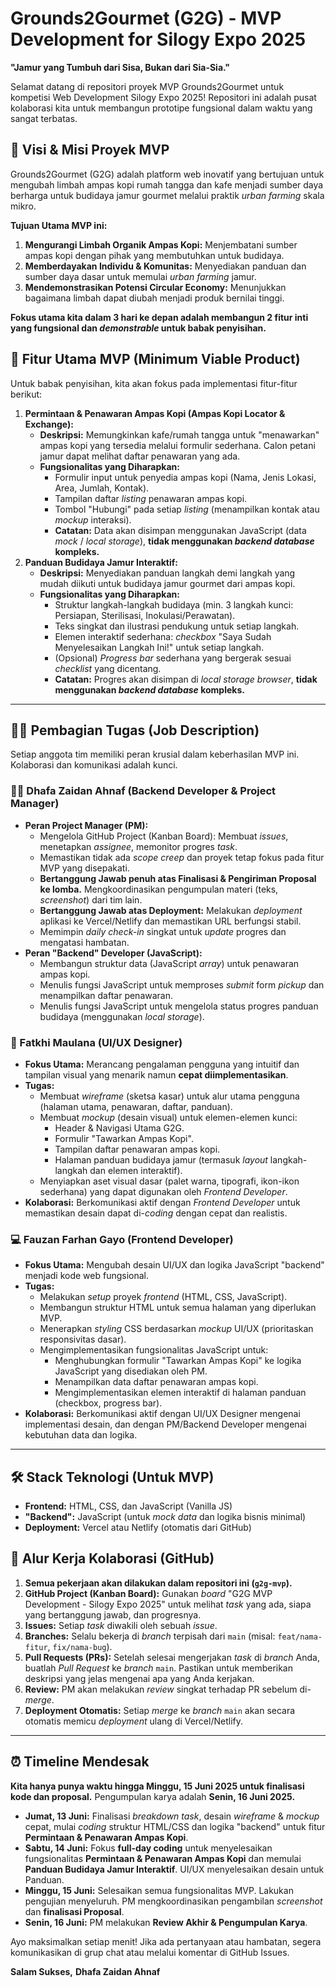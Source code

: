 # Grounds2Gourmet (G2G) - MVP Development for Silogy Expo 2025

**"Jamur yang Tumbuh dari Sisa, Bukan dari Sia-Sia."**

Selamat datang di repositori proyek MVP Grounds2Gourmet untuk kompetisi Web Development Silogy Expo 2025! Repositori ini adalah pusat kolaborasi kita untuk membangun prototipe fungsional dalam waktu yang sangat terbatas.
## 🎯 Visi & Misi Proyek MVP

Grounds2Gourmet (G2G) adalah platform web inovatif yang bertujuan untuk mengubah limbah ampas kopi rumah tangga dan kafe menjadi sumber daya berharga untuk budidaya jamur gourmet melalui praktik *urban farming* skala mikro.

**Tujuan Utama MVP ini:**
1.  **Mengurangi Limbah Organik Ampas Kopi:** Menjembatani sumber ampas kopi dengan pihak yang membutuhkan untuk budidaya.
2.  **Memberdayakan Individu & Komunitas:** Menyediakan panduan dan sumber daya dasar untuk memulai *urban farming* jamur.
3.  **Mendemonstrasikan Potensi Circular Economy:** Menunjukkan bagaimana limbah dapat diubah menjadi produk bernilai tinggi.

**Fokus utama kita dalam 3 hari ke depan adalah membangun 2 fitur inti yang fungsional dan *demonstrable* untuk babak penyisihan.**

## 🔩 Fitur Utama MVP (Minimum Viable Product)

Untuk babak penyisihan, kita akan fokus pada implementasi fitur-fitur berikut:

1.  **Permintaan & Penawaran Ampas Kopi (Ampas Kopi Locator & Exchange):**
    * **Deskripsi:** Memungkinkan kafe/rumah tangga untuk "menawarkan" ampas kopi yang tersedia melalui formulir sederhana. Calon petani jamur dapat melihat daftar penawaran yang ada.
    * **Fungsionalitas yang Diharapkan:**
        * Formulir input untuk penyedia ampas kopi (Nama, Jenis Lokasi, Area, Jumlah, Kontak).
        * Tampilan daftar *listing* penawaran ampas kopi.
        * Tombol "Hubungi" pada setiap *listing* (menampilkan kontak atau *mockup* interaksi).
        * **Catatan:** Data akan disimpan menggunakan JavaScript (data *mock* / *local storage*), **tidak menggunakan *backend database* kompleks.**
2.  **Panduan Budidaya Jamur Interaktif:**
    * **Deskripsi:** Menyediakan panduan langkah demi langkah yang mudah diikuti untuk budidaya jamur gourmet dari ampas kopi.
    * **Fungsionalitas yang Diharapkan:**
        * Struktur langkah-langkah budidaya (min. 3 langkah kunci: Persiapan, Sterilisasi, Inokulasi/Perawatan).
        * Teks singkat dan ilustrasi pendukung untuk setiap langkah.
        * Elemen interaktif sederhana: *checkbox* "Saya Sudah Menyelesaikan Langkah Ini!" untuk setiap langkah.
        * (Opsional) *Progress bar* sederhana yang bergerak sesuai *checklist* yang dicentang.
        * **Catatan:** Progres akan disimpan di *local storage* *browser*, **tidak menggunakan *backend database* kompleks.**

---

## 👩‍💻 Pembagian Tugas (Job Description)

Setiap anggota tim memiliki peran krusial dalam keberhasilan MVP ini. Kolaborasi dan komunikasi adalah kunci.

### 🧑‍💼 Dhafa Zaidan Ahnaf (Backend Developer & Project Manager)

* **Peran Project Manager (PM):**
    * Mengelola GitHub Project (Kanban Board): Membuat *issues*, menetapkan *assignee*, memonitor progres *task*.
    * Memastikan tidak ada *scope creep* dan proyek tetap fokus pada fitur MVP yang disepakati.
    * **Bertanggung Jawab penuh atas Finalisasi & Pengiriman Proposal ke lomba.** Mengkoordinasikan pengumpulan materi (teks, *screenshot*) dari tim lain.
    * **Bertanggung Jawab atas Deployment:** Melakukan *deployment* aplikasi ke Vercel/Netlify dan memastikan URL berfungsi stabil.
    * Memimpin *daily check-in* singkat untuk *update* progres dan mengatasi hambatan.
* **Peran "Backend" Developer (JavaScript):**
    * Membangun struktur data (JavaScript *array*) untuk penawaran ampas kopi.
    * Menulis fungsi JavaScript untuk memproses *submit* form *pickup* dan menampilkan daftar penawaran.
    * Menulis fungsi JavaScript untuk mengelola status progres panduan budidaya (menggunakan *local storage*).

### 🎨 Fatkhi Maulana (UI/UX Designer)

* **Fokus Utama:** Merancang pengalaman pengguna yang intuitif dan tampilan visual yang menarik namun **cepat diimplementasikan**.
* **Tugas:**
    * Membuat *wireframe* (sketsa kasar) untuk alur utama pengguna (halaman utama, penawaran, daftar, panduan).
    * Membuat *mockup* (desain visual) untuk elemen-elemen kunci:
        * Header & Navigasi Utama G2G.
        * Formulir "Tawarkan Ampas Kopi".
        * Tampilan daftar penawaran ampas kopi.
        * Halaman panduan budidaya jamur (termasuk *layout* langkah-langkah dan elemen interaktif).
    * Menyiapkan aset visual dasar (palet warna, tipografi, ikon-ikon sederhana) yang dapat digunakan oleh *Frontend Developer*.
* **Kolaborasi:** Berkomunikasi aktif dengan *Frontend Developer* untuk memastikan desain dapat di-*coding* dengan cepat dan realistis.

### 💻 Fauzan Farhan Gayo (Frontend Developer)

* **Fokus Utama:** Mengubah desain UI/UX dan logika JavaScript "backend" menjadi kode web fungsional.
* **Tugas:**
    * Melakukan *setup* proyek *frontend* (HTML, CSS, JavaScript).
    * Membangun struktur HTML untuk semua halaman yang diperlukan MVP.
    * Menerapkan *styling* CSS berdasarkan *mockup* UI/UX (prioritaskan responsivitas dasar).
    * Mengimplementasikan fungsionalitas JavaScript untuk:
        * Menghubungkan formulir "Tawarkan Ampas Kopi" ke logika JavaScript yang disediakan oleh PM.
        * Menampilkan data daftar penawaran ampas kopi.
        * Mengimplementasikan elemen interaktif di halaman panduan (checkbox, progress bar).
* **Kolaborasi:** Berkomunikasi aktif dengan UI/UX Designer mengenai implementasi desain, dan dengan PM/Backend Developer mengenai kebutuhan data dan logika.

---

## 🛠️ Stack Teknologi (Untuk MVP)

* **Frontend:** HTML, CSS, dan JavaScript (Vanilla JS)
* **"Backend":** JavaScript (untuk *mock data* dan logika bisnis minimal)
* **Deployment:** Vercel atau Netlify (otomatis dari GitHub)

## 🤝 Alur Kerja Kolaborasi (GitHub)

1.  **Semua pekerjaan akan dilakukan dalam repositori ini (`g2g-mvp`).**
2.  **GitHub Project (Kanban Board):** Gunakan *board* "G2G MVP Development - Silogy Expo 2025" untuk melihat *task* yang ada, siapa yang bertanggung jawab, dan progresnya.
3.  **Issues:** Setiap *task* diwakili oleh sebuah *issue*.
4.  **Branches:** Selalu bekerja di *branch* terpisah dari `main` (misal: `feat/nama-fitur`, `fix/nama-bug`).
5.  **Pull Requests (PRs):** Setelah selesai mengerjakan *task* di *branch* Anda, buatlah *Pull Request* ke *branch* `main`. Pastikan untuk memberikan deskripsi yang jelas mengenai apa yang Anda kerjakan.
6.  **Review:** PM akan melakukan *review* singkat terhadap PR sebelum di-*merge*.
7.  **Deployment Otomatis:** Setiap *merge* ke *branch* `main` akan secara otomatis memicu *deployment* ulang di Vercel/Netlify.

---

## ⏰ Timeline Mendesak

**Kita hanya punya waktu hingga Minggu, 15 Juni 2025 untuk finalisasi kode dan proposal.** Pengumpulan karya adalah **Senin, 16 Juni 2025.**

* **Jumat, 13 Juni:** Finalisasi *breakdown task*, desain *wireframe* & *mockup* cepat, mulai *coding* struktur HTML/CSS dan logika "backend" untuk fitur **Permintaan & Penawaran Ampas Kopi**.
* **Sabtu, 14 Juni:** Fokus **full-day coding** untuk menyelesaikan fungsionalitas **Permintaan & Penawaran Ampas Kopi** dan memulai **Panduan Budidaya Jamur Interaktif**. UI/UX menyelesaikan desain untuk Panduan.
* **Minggu, 15 Juni:** Selesaikan semua fungsionalitas MVP. Lakukan pengujian menyeluruh. PM mengkoordinasikan pengambilan *screenshot* dan **finalisasi Proposal**.
* **Senin, 16 Juni:** PM melakukan **Review Akhir & Pengumpulan Karya**.

Ayo maksimalkan setiap menit! Jika ada pertanyaan atau hambatan, segera komunikasikan di grup chat atau melalui komentar di GitHub Issues.

**Salam Sukses,**
**Dhafa Zaidan Ahnaf**
